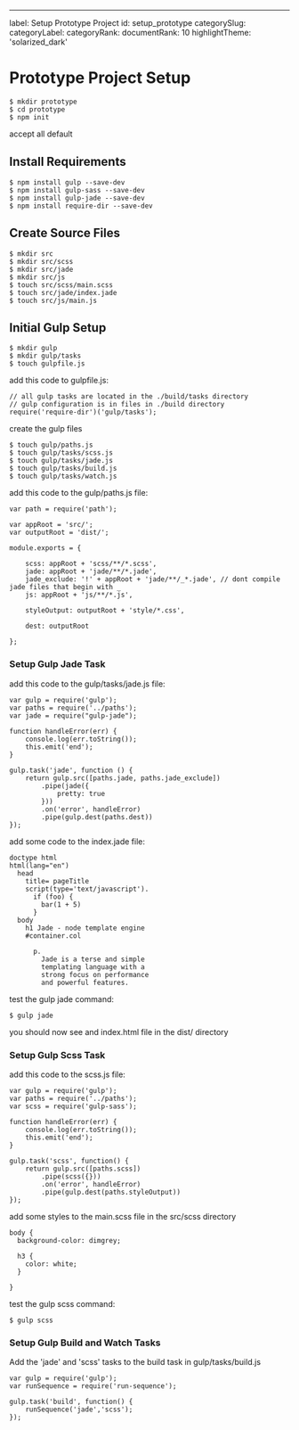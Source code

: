---
label: Setup Prototype Project
id: setup_prototype
categorySlug:
categoryLabel: 
categoryRank: 
documentRank: 10
highlightTheme: 'solarized_dark'

Prototype Project Setup
=======================

    $ mkdir prototype
    $ cd prototype
    $ npm init
    
accept all default

## Install Requirements

    $ npm install gulp --save-dev
    $ npm install gulp-sass --save-dev
    $ npm install gulp-jade --save-dev
    $ npm install require-dir --save-dev

## Create Source Files

    $ mkdir src
    $ mkdir src/scss
    $ mkdir src/jade
    $ mkdir src/js
    $ touch src/scss/main.scss
    $ touch src/jade/index.jade
    $ touch src/js/main.js

## Initial Gulp Setup

    $ mkdir gulp
    $ mkdir gulp/tasks
    $ touch gulpfile.js
    
add this code to gulpfile.js:

    // all gulp tasks are located in the ./build/tasks directory
    // gulp configuration is in files in ./build directory
    require('require-dir')('gulp/tasks');
    
create the gulp files

    $ touch gulp/paths.js
    $ touch gulp/tasks/scss.js
    $ touch gulp/tasks/jade.js
    $ touch gulp/tasks/build.js
    $ touch gulp/tasks/watch.js

add this code to the gulp/paths.js file:

    var path = require('path');
    
    var appRoot = 'src/';
    var outputRoot = 'dist/';
    
    module.exports = {
    
        scss: appRoot + 'scss/**/*.scss',
        jade: appRoot + 'jade/**/*.jade',
        jade_exclude: '!' + appRoot + 'jade/**/_*.jade', // dont compile jade files that begin with _
        js: appRoot + 'js/**/*.js',
    
        styleOutput: outputRoot + 'style/*.css',
    
        dest: outputRoot
    
    };
    
### Setup Gulp Jade Task    
    
add this code to the gulp/tasks/jade.js file:

    var gulp = require('gulp');
    var paths = require('../paths');
    var jade = require("gulp-jade");
    
    function handleError(err) {
        console.log(err.toString());
        this.emit('end');
    }
    
    gulp.task('jade', function () {
        return gulp.src([paths.jade, paths.jade_exclude])
            .pipe(jade({
                pretty: true
            }))
            .on('error', handleError)
            .pipe(gulp.dest(paths.dest))
    });
    
add some code to the index.jade file:

    doctype html
    html(lang="en")
      head
        title= pageTitle
        script(type='text/javascript').
          if (foo) {
            bar(1 + 5)
          }
      body
        h1 Jade - node template engine
        #container.col

          p.
            Jade is a terse and simple
            templating language with a
            strong focus on performance
            and powerful features.
            
test the gulp jade command:

    $ gulp jade
    
you should now see and index.html file in the dist/ directory

### Setup Gulp Scss Task  

add this code to the scss.js file:
    
    var gulp = require('gulp');
    var paths = require('../paths');
    var scss = require('gulp-sass');
    
    function handleError(err) {
        console.log(err.toString());
        this.emit('end');
    }
    
    gulp.task('scss', function() {
        return gulp.src([paths.scss])
            .pipe(scss({}))
            .on('error', handleError)
            .pipe(gulp.dest(paths.styleOutput))
    });
    
add some styles to the main.scss file in the src/scss directory

    body {
      background-color: dimgrey;
    
      h3 {
        color: white;
      }
    
    }

test the gulp scss command:

    $ gulp scss
    
### Setup Gulp Build and Watch Tasks  

Add the 'jade' and 'scss' tasks to the build task in gulp/tasks/build.js

    var gulp = require('gulp');
    var runSequence = require('run-sequence');
    
    gulp.task('build', function() {
        runSequence('jade','scss');
    });
    
